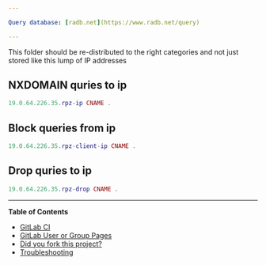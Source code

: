 ```yaml
---

Query database: [radb.net](https://www.radb.net/query)

---
```

This folder should be re-distributed to the right categories and not just
stored like this lump of IP addresses


## NXDOMAIN quries to ip

```lua
19.0.64.226.35.rpz-ip CNAME .
```

## Block queries from ip
```lua
19.0.64.226.35.rpz-client-ip CNAME .
```

## Drop quries to ip
```lua
19.0.64.226.35.rpz-drop CNAME .
```


---

**Table of Contents**

- [GitLab CI](#gitlab-ci)
- [GitLab User or Group Pages](#gitlab-user-or-group-pages)
- [Did you fork this project?](#did-you-fork-this-project)
- [Troubleshooting](#troubleshooting)
